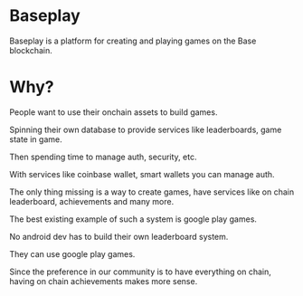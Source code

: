 # Baseplay

Baseplay is a platform for creating and playing games on the Base blockchain.

# Why?

People want to use their onchain assets to build games.

Spinning their own database to provide services like leaderboards, game state in game.

Then spending time to manage auth, security, etc.

With services like coinbase wallet, smart wallets you can manage auth.

The only thing missing is a way to create games, have services like on chain leaderboard, achievements and many more.

The best existing example of such a system is google play games.

No android dev has to build their own leaderboard system.

They can use google play games.

Since the preference in our community is to have everything on chain, having on chain achievements makes more sense.

